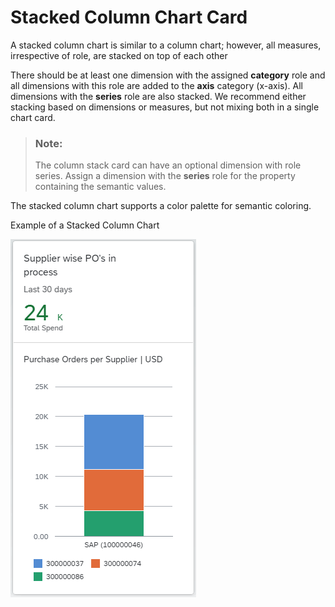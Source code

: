 <!-- loioc54b815a908f423695d0e080d3830b7f -->

# Stacked Column Chart Card

A stacked column chart is similar to a column chart; however, all measures, irrespective of role, are stacked on top of each other

There should be at least one dimension with the assigned **category** role and all dimensions with this role are added to the **axis** category \(x-axis\). All dimensions with the **series** role are also stacked. We recommend either stacking based on dimensions or measures, but not mixing both in a single chart card.

> ### Note:  
> The column stack card can have an optional dimension with role series. Assign a dimension with the **series** role for the property containing the semantic values.

The stacked column chart supports a color palette for semantic coloring.

   
  
<a name="loioc54b815a908f423695d0e080d3830b7f__fig_plf_nlz_y4b"/>Example of a Stacked Column Chart

 ![](../01_Whats-New/images/WhatsNew_138_OVP_StackedColumn_751363a.png "Example of a Stacked Column Chart") 

